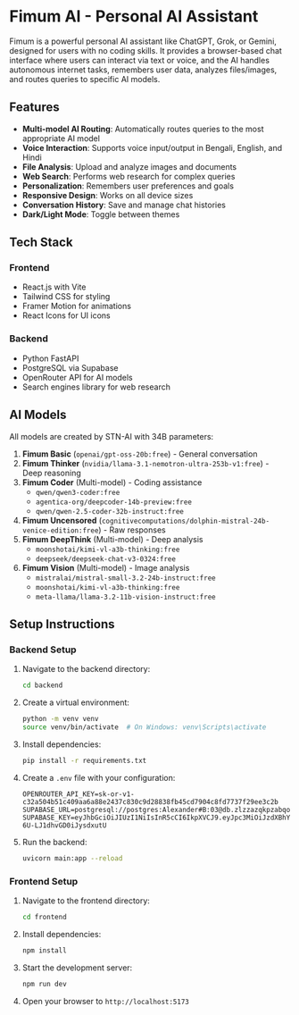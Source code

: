 # Fimum AI - Personal AI Assistant

Fimum is a powerful personal AI assistant like ChatGPT, Grok, or Gemini, designed for users with no coding skills. It provides a browser-based chat interface where users can interact via text or voice, and the AI handles autonomous internet tasks, remembers user data, analyzes files/images, and routes queries to specific AI models.

## Features

- **Multi-model AI Routing**: Automatically routes queries to the most appropriate AI model
- **Voice Interaction**: Supports voice input/output in Bengali, English, and Hindi
- **File Analysis**: Upload and analyze images and documents
- **Web Search**: Performs web research for complex queries
- **Personalization**: Remembers user preferences and goals
- **Responsive Design**: Works on all device sizes
- **Conversation History**: Save and manage chat histories
- **Dark/Light Mode**: Toggle between themes

## Tech Stack

### Frontend
- React.js with Vite
- Tailwind CSS for styling
- Framer Motion for animations
- React Icons for UI icons

### Backend
- Python FastAPI
- PostgreSQL via Supabase
- OpenRouter API for AI models
- Search engines library for web research

## AI Models

All models are created by STN-AI with 34B parameters:

1. **Fimum Basic** (`openai/gpt-oss-20b:free`) - General conversation
2. **Fimum Thinker** (`nvidia/llama-3.1-nemotron-ultra-253b-v1:free`) - Deep reasoning
3. **Fimum Coder** (Multi-model) - Coding assistance
   - `qwen/qwen3-coder:free`
   - `agentica-org/deepcoder-14b-preview:free`
   - `qwen/qwen-2.5-coder-32b-instruct:free`
4. **Fimum Uncensored** (`cognitivecomputations/dolphin-mistral-24b-venice-edition:free`) - Raw responses
5. **Fimum DeepThink** (Multi-model) - Deep analysis
   - `moonshotai/kimi-vl-a3b-thinking:free`
   - `deepseek/deepseek-chat-v3-0324:free`
6. **Fimum Vision** (Multi-model) - Image analysis
   - `mistralai/mistral-small-3.2-24b-instruct:free`
   - `moonshotai/kimi-vl-a3b-thinking:free`
   - `meta-llama/llama-3.2-11b-vision-instruct:free`

## Setup Instructions

### Backend Setup

1. Navigate to the backend directory:
   ```bash
   cd backend
2. Create a virtual environment:
   ```bash
   python -m venv venv
   source venv/bin/activate  # On Windows: venv\Scripts\activate
   ```

3. Install dependencies:
   ```bash
   pip install -r requirements.txt
   ```

4. Create a `.env` file with your configuration:
   ```env
   OPENROUTER_API_KEY=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
   SUPABASE_URL=postgresql://postgres:Alexander#B:03@db.zlzzazqkpzabqogwsuij.supabase.co:5432/postgres
   SUPABASE_KEY=eyJhbGciOiJIUzI1NiIsInR5cCI6IkpXVCJ9.eyJpc3MiOiJzdXBhYmFzZSIsInJlZiI6InpsenphenFrcHphYnFvZ3dzdWlqIiwicm9sZSI6ImFub24iLCJpYXQiOjE3NTY4OTU4NTMsImV4cCI6MjA3MjQ3MTg1M30.jiPP1675pH_2J3_QP5iwN-6U-LJ1dhvGD0iJysdxutU
   ```

5. Run the backend:
   ```bash
   uvicorn main:app --reload
   ```

### Frontend Setup

1. Navigate to the frontend directory:
   ```bash
   cd frontend
   ```

2. Install dependencies:
   ```bash
   npm install
   ```

3. Start the development server:
   ```bash
   npm run dev
   ```

4. Open your browser to `http://localhost:5173`
